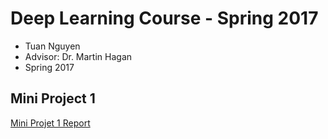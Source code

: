 # Deep Learning Course - Spring 2017
* Tuan Nguyen
* Advisor: Dr. Martin Hagan
* Spring 2017

## Mini Project 1
[Mini Projet 1 Report](prj1/Miniproject1.md)

